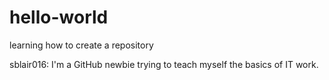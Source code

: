 # hello-world

learning how to create a repository

sblair016: I'm a GitHub newbie trying to teach myself the basics of IT work.
